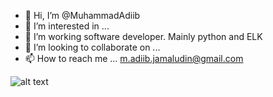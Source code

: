 - 👋 Hi, I’m @MuhammadAdiib
- 👀 I’m interested in ...
- 🌱 I’m working software developer. Mainly python and ELK
- 💞️ I’m looking to collaborate on ...
- 📫 How to reach me ...
m.adiib.jamaludin@gmail.com


![alt text](https://tryhackme-badges.s3.amazonaws.com/firexfliex.png)


<!---
vorschit/vorschit is a ✨ special ✨ repository because its `README.md` (this file) appears on your GitHub profile.
You can click the Preview link to take a look at your changes.
--->
